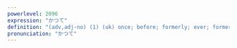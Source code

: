 ```yaml
---
powerlevel: 2096
expression: "かつて"
definition: "(adv,adj-no) (1) (uk) once; before; formerly; ever; former; ex-; (2) (uk) never yet; never before; first time; still not happened; (P)"
pronunciation: "かつて"
---
```

